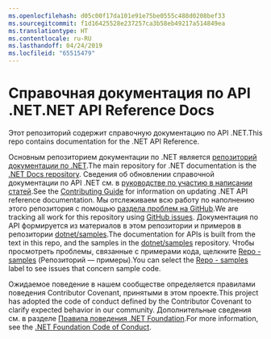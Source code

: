 ```yaml
---
ms.openlocfilehash: d05c00f17da101e91e75be0555c488d0208bef33
ms.sourcegitcommit: f1d16425528e237257ca3b58eb49217a514849ea
ms.translationtype: HT
ms.contentlocale: ru-RU
ms.lasthandoff: 04/24/2019
ms.locfileid: "65515479"
---
```

# <a name="net-api-reference-docs"></a><span data-ttu-id="d4560-101">Справочная документация по API .NET</span><span class="sxs-lookup"><span data-stu-id="d4560-101">.NET API Reference Docs</span></span>

<span data-ttu-id="d4560-102">Этот репозиторий содержит справочную документацию по API .NET.</span><span class="sxs-lookup"><span data-stu-id="d4560-102">This repo contains documentation for the .NET API Reference.</span></span>

<span data-ttu-id="d4560-103">Основным репозиторием документации по .NET является [репозиторий документации по .NET](https://github.com/dotnet/docs).</span><span class="sxs-lookup"><span data-stu-id="d4560-103">The main repository for .NET documentation is the [.NET Docs repository](https://github.com/dotnet/docs).</span></span> <span data-ttu-id="d4560-104">Сведения об обновлении справочной документации по API .NET см. в [руководстве по участию в написании статей](https://github.com/dotnet/docs/blob/master/CONTRIBUTING.md).</span><span class="sxs-lookup"><span data-stu-id="d4560-104">See the [Contributing Guide](https://github.com/dotnet/docs/blob/master/CONTRIBUTING.md) for information on updating .NET API reference documentation.</span></span>
<span data-ttu-id="d4560-105">Мы отслеживаем всю работу по наполнению этого репозитория с помощью [раздела проблем на GitHub](https://github.com/dotnet/dotnet-api-docs/issues).</span><span class="sxs-lookup"><span data-stu-id="d4560-105">We are tracking all work for this repository using [GitHub issues](https://github.com/dotnet/dotnet-api-docs/issues).</span></span> <span data-ttu-id="d4560-106">Документация по API формируется из материалов в этом репозитории и примеров в репозитории [dotnet/samples](https://github.com/dotnet/samples).</span><span class="sxs-lookup"><span data-stu-id="d4560-106">The documentation for APIs is built from the text in this repo, and the samples in the [dotnet/samples](https://github.com/dotnet/samples) repository.</span></span> <span data-ttu-id="d4560-107">Чтобы просмотреть проблемы, связанные с примерами кода, щелкните [Repo - samples](https://github.com/dotnet/docs/issues?q=is%3Aopen+is%3Aissue+label%3A%22%3Afile_folder%3A+Repo+-+samples%22) (Репозиторий — примеры).</span><span class="sxs-lookup"><span data-stu-id="d4560-107">You can select the [Repo - samples](https://github.com/dotnet/docs/issues?q=is%3Aopen+is%3Aissue+label%3A%22%3Afile_folder%3A+Repo+-+samples%22) label to see issues that concern sample code.</span></span>

<span data-ttu-id="d4560-108">Ожидаемое поведение в нашем сообществе определяется правилами поведения Contributor Covenant, принятыми в этом проекте.</span><span class="sxs-lookup"><span data-stu-id="d4560-108">This project has adopted the code of conduct defined by the Contributor Covenant to clarify expected behavior in our community.</span></span> <span data-ttu-id="d4560-109">Дополнительные сведения см. в разделе [Правила поведения .NET Foundation](https://dotnetfoundation.org/code-of-conduct).</span><span class="sxs-lookup"><span data-stu-id="d4560-109">For more information, see the [.NET Foundation Code of Conduct](https://dotnetfoundation.org/code-of-conduct).</span></span>
